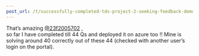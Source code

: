 ```yaml
---
post_url: /t/successfully-completed-tds-project-2-seeking-feedback-demonstration-session/171054/4
---
```

That’s amazing [@23f2005702](/u/23f2005702) ,  
so far I have completed till 44 Qs and deployed it on azure too !! Mine is solving around 40 correctly out of these 44 (checked with another user’s login on the portal).